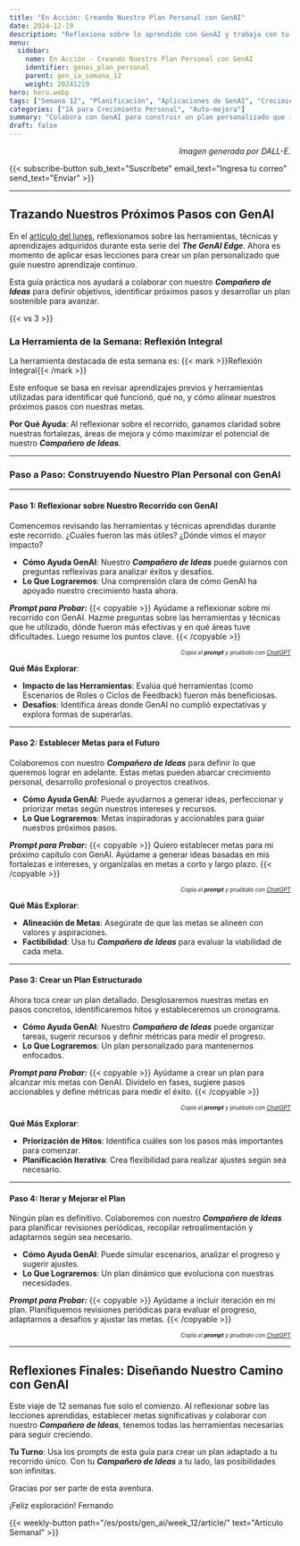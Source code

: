 ```yaml
---
title: "En Acción: Creando Nuestro Plan Personal con GenAI"
date: 2024-12-19
description: "Reflexiona sobre lo aprendido con GenAI y trabaja con tu Compañero de Ideas para crear un plan personalizado para continuar tu aprendizaje."
menu:
  sidebar:
    name: En Acción - Creando Nuestro Plan Personal con GenAI
    identifier: genai_plan_personal
    parent: gen_ia_semana_12
    weight: 20241219
hero: hero.webp
tags: ["Semana 12", "Planificación", "Aplicaciones de GenAI", "Crecimiento Personal"]
categories: ["IA para Crecimiento Personal", "Auto-mejora"]
summary: "Colabora con GenAI para construir un plan personalizado que impulse tu crecimiento. Reflexiona sobre herramientas, técnicas y metas para asegurar el éxito continuo."
draft: false
---
```


<p style="text-align: right;">
<em>Imagen generada por DALL-E.</em>
</p>

{{< subscribe-button sub_text="Suscríbete" email_text="Ingresa tu correo" send_text="Enviar" >}}

---

## Trazando Nuestros Próximos Pasos con GenAI

En el [artículo del lunes](/es/posts/gen_ai/week_12/article/), reflexionamos sobre las herramientas, técnicas y aprendizajes adquiridos durante esta serie del ***The GenAI Edge***. Ahora es momento de aplicar esas lecciones para crear un plan personalizado que guíe nuestro aprendizaje continuo.

Esta guía práctica nos ayudará a colaborar con nuestro _**Compañero de Ideas**_ para definir objetivos, identificar próximos pasos y desarrollar un plan sostenible para avanzar.

{{< vs 3 >}}

### La Herramienta de la Semana: Reflexión Integral

La herramienta destacada de esta semana es:
{{< mark >}}Reflexión Integral{{< /mark >}}

Este enfoque se basa en revisar aprendizajes previos y herramientas utilizadas para identificar qué funcionó, qué no, y cómo alinear nuestros próximos pasos con nuestras metas.

**Por Qué Ayuda**: Al reflexionar sobre el recorrido, ganamos claridad sobre nuestras fortalezas, áreas de mejora y cómo maximizar el potencial de nuestro _**Compañero de Ideas**_.

---

### Paso a Paso: Construyendo Nuestro Plan Personal con GenAI

---

#### Paso 1: Reflexionar sobre Nuestro Recorrido con GenAI

Comencemos revisando las herramientas y técnicas aprendidas durante este recorrido. ¿Cuáles fueron las más útiles? ¿Dónde vimos el mayor impacto?

- **Cómo Ayuda GenAI**: Nuestro _**Compañero de Ideas**_ puede guiarnos con preguntas reflexivas para analizar éxitos y desafíos.
- **Lo Que Lograremos**: Una comprensión clara de cómo GenAI ha apoyado nuestro crecimiento hasta ahora.

**_Prompt para Probar:_**
{{< copyable >}}
Ayúdame a reflexionar sobre mi recorrido con GenAI. Hazme preguntas sobre las herramientas y técnicas que he utilizado, dónde fueron más efectivas y en qué áreas tuve dificultades. Luego resume los puntos clave.
{{< /copyable >}}

<p style="text-align: right; font-size: 10px;">
<em>Copia el <b>prompt</b> y pruébalo con <a href="https://chatgpt.com">ChatGPT</a></em>
</p>

**Qué Más Explorar**:
- **Impacto de las Herramientas**: Evalúa qué herramientas (como Escenarios de Roles o Ciclos de Feedback) fueron más beneficiosas.
- **Desafíos**: Identifica áreas donde GenAI no cumplió expectativas y explora formas de superarlas.

---

#### Paso 2: Establecer Metas para el Futuro

Colaboremos con nuestro _**Compañero de Ideas**_ para definir lo que queremos lograr en adelante. Estas metas pueden abarcar crecimiento personal, desarrollo profesional o proyectos creativos.

- **Cómo Ayuda GenAI**: Puede ayudarnos a generar ideas, perfeccionar y priorizar metas según nuestros intereses y recursos.
- **Lo Que Lograremos**: Metas inspiradoras y accionables para guiar nuestros próximos pasos.

**_Prompt para Probar:_**
{{< copyable >}}
Quiero establecer metas para mi próximo capítulo con GenAI. Ayúdame a generar ideas basadas en mis fortalezas e intereses, y organízalas en metas a corto y largo plazo.
{{< /copyable >}}

<p style="text-align: right; font-size: 10px;">
<em>Copia el <b>prompt</b> y pruébalo con <a href="https://chatgpt.com">ChatGPT</a></em>
</p>

**Qué Más Explorar**:
- **Alineación de Metas**: Asegúrate de que las metas se alineen con valores y aspiraciones.
- **Factibilidad**: Usa tu _**Compañero de Ideas**_ para evaluar la viabilidad de cada meta.

---

#### Paso 3: Crear un Plan Estructurado

Ahora toca crear un plan detallado. Desglosaremos nuestras metas en pasos concretos, identificaremos hitos y estableceremos un cronograma.

- **Cómo Ayuda GenAI**: Nuestro _**Compañero de Ideas**_ puede organizar tareas, sugerir recursos y definir métricas para medir el progreso.
- **Lo Que Lograremos**: Un plan personalizado para mantenernos enfocados.

**_Prompt para Probar:_**
{{< copyable >}}
Ayúdame a crear un plan para alcanzar mis metas con GenAI. Divídelo en fases, sugiere pasos accionables y define métricas para medir el éxito.
{{< /copyable >}}

<p style="text-align: right; font-size: 10px;">
<em>Copia el <b>prompt</b> y pruébalo con <a href="https://chatgpt.com">ChatGPT</a></em>
</p>

**Qué Más Explorar**:
- **Priorización de Hitos**: Identifica cuáles son los pasos más importantes para comenzar.
- **Planificación Iterativa**: Crea flexibilidad para realizar ajustes según sea necesario.

---

#### Paso 4: Iterar y Mejorar el Plan

Ningún plan es definitivo. Colaboremos con nuestro _**Compañero de Ideas**_ para planificar revisiones periódicas, recopilar retroalimentación y adaptarnos según sea necesario.

- **Cómo Ayuda GenAI**: Puede simular escenarios, analizar el progreso y sugerir ajustes.
- **Lo Que Lograremos**: Un plan dinámico que evoluciona con nuestras necesidades.

**_Prompt para Probar:_**
{{< copyable >}}
Ayúdame a incluir iteración en mi plan. Planifiquemos revisiones periódicas para evaluar el progreso, adaptarnos a desafíos y ajustar las metas.
{{< /copyable >}}

<p style="text-align: right; font-size: 10px;">
<em>Copia el <b>prompt</b> y pruébalo con <a href="https://chatgpt.com">ChatGPT</a></em>
</p>

---

## Reflexiones Finales: Diseñando Nuestro Camino con GenAI

Este viaje de 12 semanas fue solo el comienzo. Al reflexionar sobre las lecciones aprendidas, establecer metas significativas y colaborar con nuestro _**Compañero de Ideas**_, tenemos todas las herramientas necesarias para seguir creciendo.

**Tu Turno**: Usa los prompts de esta guía para crear un plan adaptado a tu recorrido único. Con tu _**Compañero de Ideas**_ a tu lado, las posibilidades son infinitas.

Gracias por ser parte de esta aventura.

¡Feliz exploración!
Fernando

{{< weekly-button path="/es/posts/gen_ai/week_12/article/" text="Artículo Semanal" >}}
